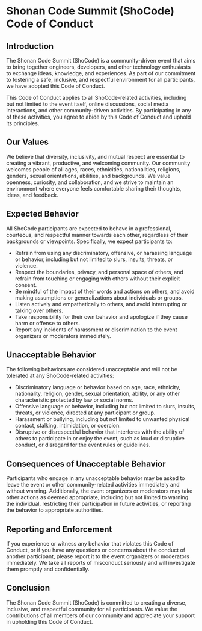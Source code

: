 # Shonan Code Summit (ShoCode) Code of Conduct

## Introduction

The Shonan Code Summit (ShoCode) is a community-driven event that aims to bring together engineers, developers, and other technology enthusiasts to exchange ideas, knowledge, and experiences. As part of our commitment to fostering a safe, inclusive, and respectful environment for all participants, we have adopted this Code of Conduct.

This Code of Conduct applies to all ShoCode-related activities, including but not limited to the event itself, online discussions, social media interactions, and other community-driven activities. By participating in any of these activities, you agree to abide by this Code of Conduct and uphold its principles.

## Our Values

We believe that diversity, inclusivity, and mutual respect are essential to creating a vibrant, productive, and welcoming community. Our community welcomes people of all ages, races, ethnicities, nationalities, religions, genders, sexual orientations, abilities, and backgrounds. We value openness, curiosity, and collaboration, and we strive to maintain an environment where everyone feels comfortable sharing their thoughts, ideas, and feedback.

## Expected Behavior

All ShoCode participants are expected to behave in a professional, courteous, and respectful manner towards each other, regardless of their backgrounds or viewpoints. Specifically, we expect participants to:

- Refrain from using any discriminatory, offensive, or harassing language or behavior, including but not limited to slurs, insults, threats, or violence.
- Respect the boundaries, privacy, and personal space of others, and refrain from touching or engaging with others without their explicit consent.
- Be mindful of the impact of their words and actions on others, and avoid making assumptions or generalizations about individuals or groups.
- Listen actively and empathetically to others, and avoid interrupting or talking over others.
- Take responsibility for their own behavior and apologize if they cause harm or offense to others.
- Report any incidents of harassment or discrimination to the event organizers or moderators immediately.

## Unacceptable Behavior

The following behaviors are considered unacceptable and will not be tolerated at any ShoCode-related activities:

- Discriminatory language or behavior based on age, race, ethnicity, nationality, religion, gender, sexual orientation, ability, or any other characteristic protected by law or social norms.
- Offensive language or behavior, including but not limited to slurs, insults, threats, or violence, directed at any participant or group.
- Harassment or bullying, including but not limited to unwanted physical contact, stalking, intimidation, or coercion.
- Disruptive or disrespectful behavior that interferes with the ability of others to participate in or enjoy the event, such as loud or disruptive conduct, or disregard for the event rules or guidelines.

## Consequences of Unacceptable Behavior

Participants who engage in any unacceptable behavior may be asked to leave the event or other community-related activities immediately and without warning. Additionally, the event organizers or moderators may take other actions as deemed appropriate, including but not limited to warning the individual, restricting their participation in future activities, or reporting the behavior to appropriate authorities.

## Reporting and Enforcement

If you experience or witness any behavior that violates this Code of Conduct, or if you have any questions or concerns about the conduct of another participant, please report it to the event organizers or moderators immediately. We take all reports of misconduct seriously and will investigate them promptly and confidentially.

## Conclusion

The Shonan Code Summit (ShoCode) is committed to creating a diverse, inclusive, and respectful community for all participants. We value the contributions of all members of our community and appreciate your support in upholding this Code of Conduct.
